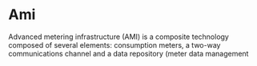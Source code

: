 # Ami
Advanced metering infrastructure (AMI) is a composite technology composed of several elements: consumption meters, a two-way communications channel and a data repository (meter data management
